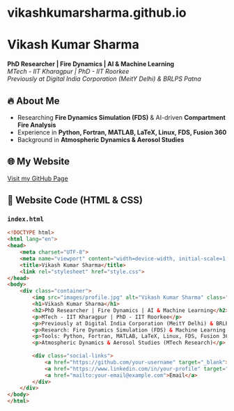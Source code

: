 # vikashkumarsharma.github.io
# Vikash Kumar Sharma

**PhD Researcher | Fire Dynamics | AI & Machine Learning**  
*MTech - IIT Kharagpur | PhD - IIT Roorkee*  
*Previously at Digital India Corporation (MeitY Delhi) & BRLPS Patna*  

## 🔥 About Me  
- Researching **Fire Dynamics Simulation (FDS)** & AI-driven **Compartment Fire Analysis**  
- Experience in **Python, Fortran, MATLAB, LaTeX, Linux, FDS, Fusion 360**  
- Background in **Atmospheric Dynamics & Aerosol Studies**  

## 🌐 My Website  
[Visit my GitHub Page](https://vikashkumarsharma.github.io/)

## 📜 Website Code (HTML & CSS)  

### **`index.html`**
```html
<!DOCTYPE html>
<html lang="en">
<head>
    <meta charset="UTF-8">
    <meta name="viewport" content="width=device-width, initial-scale=1.0">
    <title>Vikash Kumar Sharma</title>
    <link rel="stylesheet" href="style.css">
</head>
<body>
    <div class="container">
        <img src="images/profile.jpg" alt="Vikash Kumar Sharma" class="profile-pic">
        <h1>Vikash Kumar Sharma</h1>
        <h2>PhD Researcher | Fire Dynamics | AI & Machine Learning</h2>
        <p>MTech - IIT Kharagpur | PhD - IIT Roorkee</p>
        <p>Previously at Digital India Corporation (MeitY Delhi) & BRLPS Patna</p>
        <p>Research: Fire Dynamics Simulation (FDS) & Machine Learning for Fire Analysis</p>
        <p>Tools: Python, Fortran, MATLAB, LaTeX, Linux, FDS, Fusion 360</p>
        <p>Atmospheric Dynamics & Aerosol Studies (MTech Research)</p>
        
        <div class="social-links">
            <a href="https://github.com/your-username" target="_blank">GitHub</a> |
            <a href="https://www.linkedin.com/in/your-profile" target="_blank">LinkedIn</a> |
            <a href="mailto:your-email@example.com">Email</a>
        </div>
    </div>
</body>
</html>
